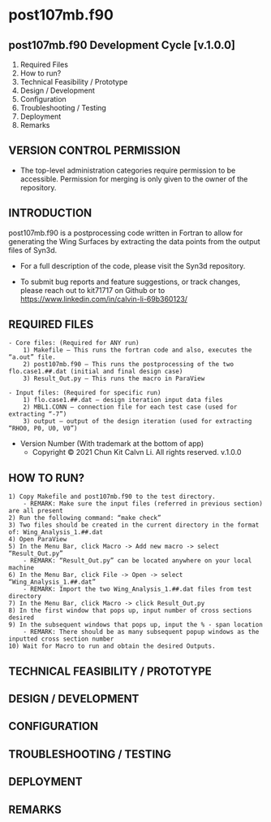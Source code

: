 # post107mb.f90

post107mb.f90 Development Cycle [v.1.0.0]
---------------------

 1) Required Files
 2) How to run?
 3) Technical Feasibility / Prototype
 4) Design / Development 
 5) Configuration
 6) Troubleshooting / Testing
 7) Deployment
 8) Remarks

VERSION CONTROL PERMISSION
---------------------
 * The top-level administration categories require permission to be
   accessible. Permission for merging is only given to the owner of the repository.

INTRODUCTION
------------

post107mb.f90 is a postprocessing code written in Fortran to allow for generating the Wing Surfaces by extracting the data points from the output files of Syn3d.

 * For a full description of the code, please visit the Syn3d repository.

 * To submit bug reports and feature suggestions, or track changes, please reach out to kit71717 on Github or to https://www.linkedin.com/in/calvin-li-69b360123/

REQUIRED FILES
------------

	- Core files: (Required for ANY run)
		1) Makefile – This runs the fortran code and also, executes the “a.out” file.
		2) post107mb.f90 – This runs the postprocessing of the two flo.case1.##.dat (initial and final design case)
		3) Result_Out.py – This runs the macro in ParaView
   
   	- Input files: (Required for specific run)
		1) flo.case1.##.dat – design iteration input data files
		2) MBL1.CONN – connection file for each test case (used for extracting “-7”)
		3) output – output of the design iteration (used for extracting “RHO0, P0, U0, V0”)

		
   - Version Number (With trademark at the bottom of app)
   		- Copyright © 2021 Chun Kit Calvn Li. All rights reserved. v.1.0.0

HOW TO RUN?
------------

	1) Copy Makefile and post107mb.f90 to the test directory.
		- REMARK: Make sure the input files (referred in previous section) are all present
	2) Run the following command: “make check”
	3) Two files should be created in the current directory in the format of: Wing_Analysis_1.##.dat
	4) Open ParaView
	5) In the Menu Bar, click Macro -> Add new macro -> select “Result_Out.py”
		- REMARK: “Result_Out.py” can be located anywhere on your local machine
	6) In the Menu Bar, click File -> Open -> select “Wing_Analysis_1.##.dat”
		- REMARK: Import the two Wing_Analysis_1.##.dat files from test directory
	7) In the Menu Bar, click Macro -> click Result_Out.py
	8) In the first window that pops up, input number of cross sections desired
	9) In the subsequent windows that pops up, input the % - span location
		- REMARK: There should be as many subsequent popup windows as the inputted cross section number
	10) Wait for Macro to run and obtain the desired Outputs.

TECHNICAL FEASIBILITY / PROTOTYPE
------------

DESIGN / DEVELOPMENT
------------

CONFIGURATION
------------

TROUBLESHOOTING / TESTING
------------

DEPLOYMENT 
------------

REMARKS
------------


